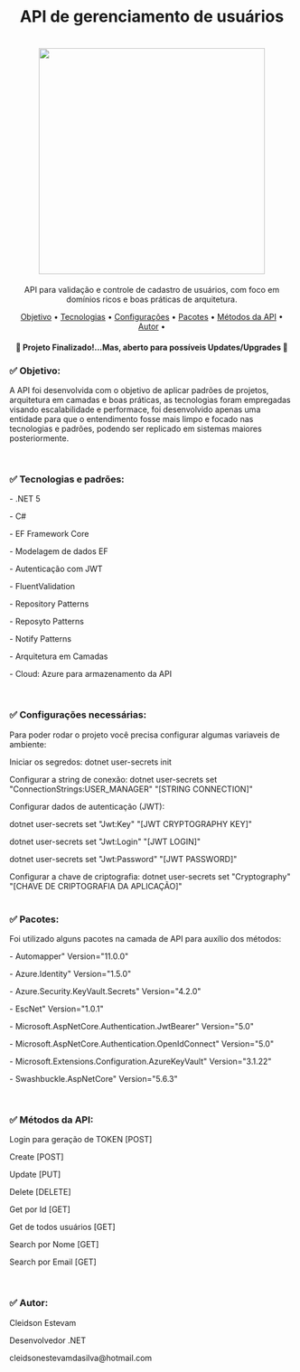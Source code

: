 <h1 align="center">API de gerenciamento de usuários</h1>

<h1 align="center">
<img src="https://github.com/CleidsonEstevam/API_MANAGER/blob/main/src/5%20-%20Manager.Core/Images/Design%20sem%20nome.jpg" height="400" width="400"/>
</h1>
<p align="center">API para validação e controle de cadastro de usuários, com foco em domínios ricos e boas práticas de arquitetura.</p>

<p align="center" height="400" width="400">
 <a href="#objetivo">Objetivo</a> •
 <a href="#tecnologias">Tecnologias</a> •
 <a href="#config">Configurações</a> •
 <a href="#pacotes">Pacotes</a> •
 <a href="#metodos">Métodos da API</a> •
 <a href="#autor">Autor</a> •
</p>

<h4 align="center"> 
	🚧  Projeto Finalizado!...Mas, aberto para possíveis Updates/Upgrades 🚧
</h4>

<h3 id="objetivo">✅ Objetivo:</h3>
<p>A API foi desenvolvida com o objetivo de aplicar padrões de projetos, arquitetura em camadas e boas práticas, as tecnologias foram empregadas visando escalabilidade e performace, foi desenvolvido apenas uma entidade para que o entendimento fosse mais limpo e focado nas tecnologias e padrões, podendo ser replicado em sistemas maiores posteriormente.<p/>
<br/>
<h3 id="tecnologias">✅ Tecnologias e padrões:</h3>
<p>- .NET 5 <p/>
<p>- C# <p/>
<p>- EF Framework Core<p/>
<p>- Modelagem de dados EF <p/>
<p>- Autenticação com JWT <p/>
<p>- FluentValidation </p>
<p>- Repository Patterns </p>
<p>- Reposyto Patterns </p>
<p>- Notify Patterns </p>
<p>- Arquitetura em Camadas </p>
<p>- Cloud: Azure para armazenamento da API </p>
<br/>
<h3 id="config">✅ Configurações necessárias:</h3>
Para poder rodar o projeto você precisa configurar algumas variaveis de ambiente:
<br/>
<p>Iniciar os segredos: dotnet user-secrets init<p/>
<p>Configurar a string de conexão: dotnet user-secrets set "ConnectionStrings:USER_MANAGER" "[STRING CONNECTION]"<p/>
<p>Configurar dados de autenticação (JWT): <p/>
<p>dotnet user-secrets set "Jwt:Key" "[JWT CRYPTOGRAPHY KEY]"<p/>
<p>dotnet user-secrets set "Jwt:Login" "[JWT LOGIN]"<p/>
<p>dotnet user-secrets set "Jwt:Password" "[JWT PASSWORD]"<p/>
<p>Configurar a chave de criptografia: dotnet user-secrets set "Cryptography" "[CHAVE DE CRIPTOGRAFIA DA APLICAÇÃO]"
<br/>
<br/>
<h3 id="pacotes">✅ Pacotes:</h3>
Foi utilizado alguns pacotes na camada de API para auxílio dos métodos:
<p>- Automapper" Version="11.0.0"<p/>
<p>- Azure.Identity" Version="1.5.0" <p/>
<p>- Azure.Security.KeyVault.Secrets" Version="4.2.0" <p/>
<p>- EscNet" Version="1.0.1" <p/>
<p>- Microsoft.AspNetCore.Authentication.JwtBearer" Version="5.0" <p/>
<p>- Microsoft.AspNetCore.Authentication.OpenIdConnect" Version="5.0" <p/>
<p>- Microsoft.Extensions.Configuration.AzureKeyVault" Version="3.1.22" <p/>
<p>- Swashbuckle.AspNetCore" Version="5.6.3" <p/>
<br/>
<h3 id="metodos">✅ Métodos da API:</h3>
<p>Login para geração de TOKEN [POST]<p/>
<p>Create [POST]<p/>
<p>Update [PUT]<p/>
<p>Delete [DELETE]<p/>
<p>Get por Id [GET]<p/>
<p>Get de todos usuários [GET]<p/>
<p>Search por Nome [GET]<p/>
<p>Search por Email [GET]<p/>
<br/>
<h3 id="autor">✅ Autor:</h3>
 <p>Cleidson Estevam<p/>
 <p>Desenvolvedor .NET<p/>
 <p>cleidsonestevamdasilva@hotmail.com<p>












